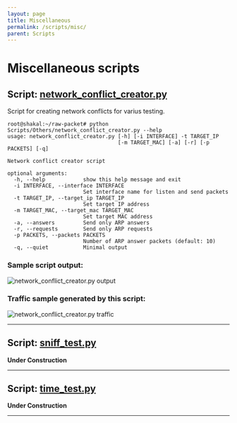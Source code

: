 ```yaml
---
layout: page
title: Miscellaneous
permalink: /scripts/misc/
parent: Scripts
---
```


# Miscellaneous scripts

## Script: [network_conflict_creator.py](https://github.com/raw-packet/raw-packet/blob/master/Scripts/Others/network_conflict_creator.py)

Script for creating network conflicts for varius testing.

```
root@shakal:~/raw-packet# python Scripts/Others/network_conflict_creator.py --help
usage: network_conflict_creator.py [-h] [-i INTERFACE] -t TARGET_IP
                                   [-m TARGET_MAC] [-a] [-r] [-p PACKETS] [-q]

Network conflict creator script

optional arguments:
  -h, --help            show this help message and exit
  -i INTERFACE, --interface INTERFACE
                        Set interface name for listen and send packets
  -t TARGET_IP, --target_ip TARGET_IP
                        Set target IP address
  -m TARGET_MAC, --target_mac TARGET_MAC
                        Set target MAC address
  -a, --answers         Send only ARP answers
  -r, --requests        Send only ARP requests
  -p PACKETS, --packets PACKETS
                        Number of ARP answer packets (default: 10)
  -q, --quiet           Minimal output
```

### Sample script output:
![network_conflict_creator.py output](https://raw-packet.github.io/static/images/screenshots/network_conflict_creator.py_screenshot.png)

### Traffic sample generated by this script:
![network_conflict_creator.py traffic](https://raw-packet.github.io/static/images/screenshots/network_conflict_creator.py_traffic.png)

---

## Script: [sniff_test.py](https://github.com/raw-packet/raw-packet/blob/master/Scripts/Others/sniff_test.py)

**Under Construction**

---

## Script: [time_test.py](https://github.com/raw-packet/raw-packet/blob/master/Scripts/Others/time_test.py)

**Under Construction**

---
